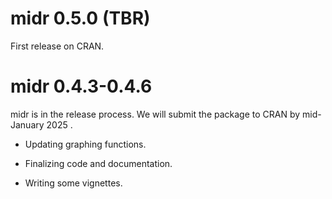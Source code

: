 # midr 0.5.0 (TBR)

First release on CRAN.

# midr 0.4.3-0.4.6

midr is in the release process. We will submit the package to CRAN by mid-January 2025 .

-   Updating graphing functions.

-   Finalizing code and documentation.

-   Writing some vignettes.
